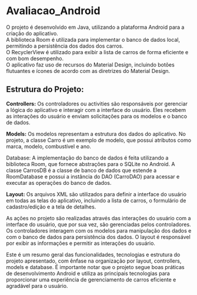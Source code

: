 # Avaliacao_Android
O projeto é desenvolvido em Java, utilizando a plataforma Android para a criação do aplicativo.<br>
A biblioteca Room é utilizada para implementar o banco de dados local, permitindo a persistência dos dados dos carros.<br>
O RecyclerView é utilizado para exibir a lista de carros de forma eficiente e com bom desempenho.<br>
O aplicativo faz uso de recursos do Material Design, incluindo botões flutuantes e ícones de acordo com as diretrizes do Material Design.
<h2>Estrutura do Projeto:</h2>



<strong>Controllers:</strong> Os controladores ou activities são responsáveis por gerenciar a lógica do aplicativo e interagir com a interface do usuário. Eles recebem as interações do usuário e enviam solicitações para os modelos e o banco de dados.<br>

<strong>Models:</strong> Os modelos representam a estrutura dos dados do aplicativo. No projeto, a classe Carro é um exemplo de modelo, que possui atributos como marca, modelo, combustível e ano.<br>

<stong>Database:</strong> A implementação do banco de dados é feita utilizando a biblioteca Room, que fornece abstrações para o SQLite no Android. A classe CarrosDB é a classe de banco de dados que estende a RoomDatabase e possui a instância do DAO (CarroDAO) para acessar e executar as operações do banco de dados.<br>

<strong>Layout:</strong> Os arquivos XML são utilizados para definir a interface do usuário em todas as telas do aplicativo, incluindo a lista de carros, o formulário de cadastro/edição e a tela de detalhes.<br>

As ações no projeto são realizadas através das interações do usuário com a interface do usuário, que por sua vez, são gerenciadas pelos controladores. Os controladores interagem com os modelos para manipulação dos dados e com o banco de dados para persistência dos dados. O layout é responsável por exibir as informações e permitir as interações do usuário.<br>

Este é um resumo geral das funcionalidades, tecnologias e estrutura do projeto apresentado, com ênfase na organização por layout, controllers, models e database. É importante notar que o projeto segue boas práticas de desenvolvimento Android e utiliza as principais tecnologias para proporcionar uma experiência de gerenciamento de carros eficiente e agradável para o usuário.

